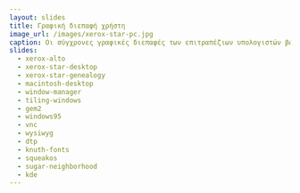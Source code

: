 ```yaml
---
layout: slides
title: Γραφική διεπαφή χρήστη 
image_url: /images/xerox-star-pc.jpg
caption: Οι σύγχρονες γραφικές διεπαφές των επιτραπέζιων υπολογιστών βασίζονται κυρίως στο ερευνητικό έργο του XEROX PARC κατά την δεκαετία του 1970, καθώς και στην δημιουργία του αποτυχημένου εμπορικά υπολογιστή Apple Liza.
slides:
  - xerox-alto
  - xerox-star-desktop
  - xerox-star-genealogy
  - macintosh-desktop
  - window-manager
  - tiling-windows
  - gem2
  - windows95
  - vnc
  - wysiwyg
  - dtp
  - knuth-fonts
  - squeakos
  - sugar-neighborhood
  - kde
---
```

